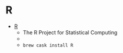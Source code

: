 # R
- [R](https://www.r-project.org/)
  -  The R Project for Statistical Computing
  - 
  - `brew cask install R`
